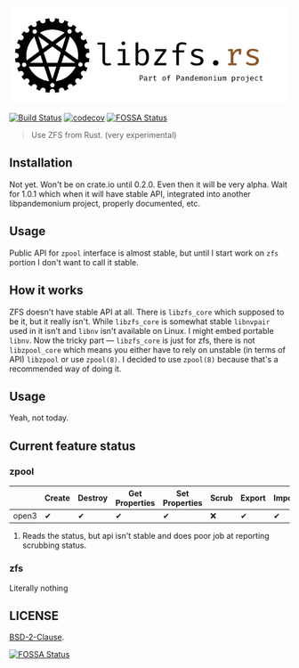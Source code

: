 ![RsFreeBSD](libzfs.png)

[![Build Status](https://travis-ci.org/Inner-Heaven/libzfs-rs.svg?branch=master)](https://travis-ci.org/Inner-Heaven/libzfs-rs)
[![codecov](https://codecov.io/gh/Inner-Heaven/libzfs-rs/branch/master/graph/badge.svg)](https://codecov.io/gh/Inner-Heaven/libzfs-rs)
[![FOSSA Status](https://app.fossa.io/api/projects/git%2Bgithub.com%2FInner-Heaven%2Flibzfs-rs.svg?type=shield)](https://app.fossa.io/projects/git%2Bgithub.com%2FInner-Heaven%2Flibzfs-rs?ref=badge_shield)

> Use ZFS from Rust. (very experimental)

## Installation
Not yet. Won't be on crate.io until 0.2.0. Even then it will be very alpha. Wait for 1.0.1 which when it will have stable API, integrated into another libpandemonium project, properly documented, etc.

## Usage
Public API for `zpool` interface is almost stable, but until I start work on `zfs` portion I don't want to call it stable.

## How it works
ZFS doesn't have stable API at all. There is `libzfs_core` which supposed to be it, but it really isn't. While `libzfs_core` is somewhat stable `libnvpair` used in it isn't and `libnv` isn't available on Linux. I might embed portable `libnv`. Now the tricky part — `libzfs_core` is just for zfs, there is not `libzpool_core` which means you either have to rely on unstable (in terms of API) `libzpool` or use `zpool(8)`. I decided to use `zpool(8)` because that's a recommended way of doing it.


## Usage
Yeah, not today.

## Current feature status

### zpool

|       | Create | Destroy | Get Properties | Set Properties | Scrub | Export | Import | List Available | Read Status | Add vdev | Replace Disk |
|-------|--------|---------|----------------|----------------|-------|--------|--------|----------------|-------------|----------|--------------|
| open3 |    ✔   |    ✔    |        ✔       |        ✔       |   ❌   |    ✔   |    ✔   |     ✔    |      ✔ ¹     |     ❌    |       ❌      |

1. Reads the status, but api isn't stable and does poor job at reporting scrubbing status.


### zfs

Literally nothing

## LICENSE

[BSD-2-Clause](LICENSE).


[![FOSSA Status](https://app.fossa.io/api/projects/git%2Bgithub.com%2FInner-Heaven%2Flibzfs-rs.svg?type=large)](https://app.fossa.io/projects/git%2Bgithub.com%2FInner-Heaven%2Flibzfs-rs?ref=badge_large)

